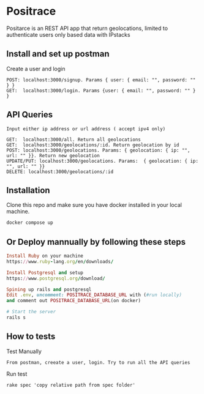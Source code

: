# Positrace

Positarce is an REST API app that return geolocations, limited to authenticate users only
based data with IPstacks

## Install and set up postman

Create a user and login
```
POST: localhost:3000/signup. Params { user: { email: "", password: "" } }
GET:  localhost:3000/login. Params {user: { email: "", password: "" } }
```

## API Queries
```
Input either ip address or url address ( accept ipv4 only)

GET:  localhost:3000/all. Return all geolocations
GET:  localhost:3000/geolocations/:id. Return geolocation by id
POST: localhost:3000/geolocations. Params: { geolocation: { ip: "", url: "" }}. Return new geolocation
UPDATE/PUT: localhost:3000/geolocations. Params:  { geolocation: { ip: "", url: "" }}
DELETE: localhost:3000/geolocations/:id

```

## Installation

Clone this repo and make sure you have docker installed in your local machine.

```bash
docker compose up
```

## Or Deploy mannually by following these steps

```Ruby On rails
Install Ruby on your machine
https://www.ruby-lang.org/en/downloads/

Install Postgresql and setup
https://www.postgresql.org/download/

Spining up rails and postgresql
Edit .env, uncomment: POSITRACE_DATABASE_URL with (#run locally)
and comment out POSITRACE_DATABASE_URL(on docker)

# Start the server
rails s
```

## How to tests

Test Manually
```
From postman, creeate a user, login. Try to run all the API queries
```
Run test
```
rake spec 'copy relative path from spec folder'
```
